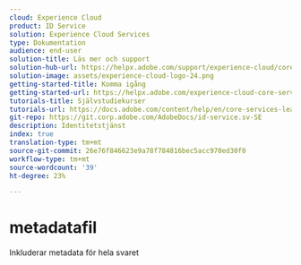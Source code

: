 ```yaml
---
cloud: Experience Cloud
product: ID Service
solution: Experience Cloud Services
type: Dokumentation
audience: end-user
solution-title: Läs mer och support
solution-hub-url: https://helpx.adobe.com/support/experience-cloud/core-services.html
solution-image: assets/experience-cloud-logo-24.png
getting-started-title: Komma igång
getting-started-url: https://helpx.adobe.com/experience-cloud-core-services/get-started.html
tutorials-title: Självstudiekurser
tutorials-url: https://docs.adobe.com/content/help/en/core-services-learn/tutorials/overview.html
git-repo: https://git.corp.adobe.com/AdobeDocs/id-service.sv-SE
description: Identitetstjänst
index: true
translation-type: tm+mt
source-git-commit: 26e76f846623e9a78f784816bec5acc970ed30f0
workflow-type: tm+mt
source-wordcount: '39'
ht-degree: 23%

---
```



# metadatafil

Inkluderar metadata för hela svaret